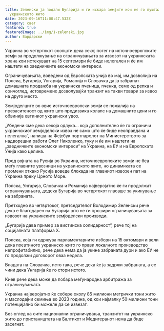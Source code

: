 ```yaml
---
title: Зеленски ја пофали Бугарија и ги искара земјите кои не го пуштаат
  украинското жито
date: 2023-09-16T11:00:47.532Z
category: свет
featured: true
featuredImage: ../img/1-zelenski.jpg
author: Вардарски
---
```

Украина во четвртокот соопшти дека секој потег на источноевропските земји за продолжување на ограничувањата за извозот на украинската храна кои истекуваат на 15 септември ќе биде нелегален и ќе им наштети на заедничките економски интереси.

Ограничувањата, воведени од Европската унија во мај, им дозволија на Полска, Бугарија, Унгарија, Романија и Словачка да ја забранат домашната продажба на украинска пченица, пченка, семе од репка и сончоглед, истовремено дозволувајќи транзит на такви товари за извоз на друго место.

Земјоделците во овие источноевропски земји се пожалија на презаситеност од жито што предизвика колапс на домашните цени и го обвинија евтиниот украински увоз.

„Убедени сме дека секоја одлука... која дополнително ќе го ограничи украинскиот земјоделски извоз не само што ќе биде неоправдана и нелегална“, напиша на Фејсбук портпаролот на Министерството за надворешни работи Олег Николенко, туку и ќе им наштети на „заедничките економски интереси“ на Украина, на ЕУ и на Европската Унија како целина.

Пред војната на Русија во Украина, источноевропските земји не беа меѓу главните увозници на украинското жито, но динамиката се промени откако Русија воведе блокада на главниот извозен пат на Украина преку Црното Море.

Полска, Унгарија, Словачка и Романија најверојатно ќе ги продолжат ограничувањата, додека Бугарија во четвртокот гласаше за укинување на забраната.

Претходно во четвртокот, претседателот Володимир Зеленски рече дека е благодарен на Бугарија што не ги прошири ограничувањата за извозот на украинските земјоделски производи.

„Бугарија дава пример за вистинска солидарност“, рече тој на социјалната платформа Х.

Полска, која ги одржува парламентарните избори на 15 октомври и вели дека поевтиното украинско жито го прави локалното производство непрофитабилно, рече дека нема да ја укине забраната дури и ако ЕУ не го продолжи договорот оваа недела.

Владата на Словачка, исто така, рече дека ќе ја задржи забраната, а се чини дека Унгарија ќе го стори истото.

Киев рече дека може да побара меѓународна арбитража за ограничувањата.

Украина најверојатно ќе собере околу 85 милиони метрички тони жито и маслодајни семиња во 2023 година, од кои најмалку 50 милиони тони потенцијално би можеле да се извезат.

Без оглед на сите национални ограничувања, транзитот на украинско жито до пристаништата на Балтикот и Медитеранот нема да биде засегнат.